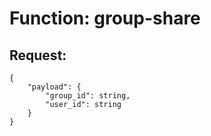 # Function: group-share

## Request:
```
{
    "payload": {
        "group_id": string,
        "user_id": string
    }
}
```
